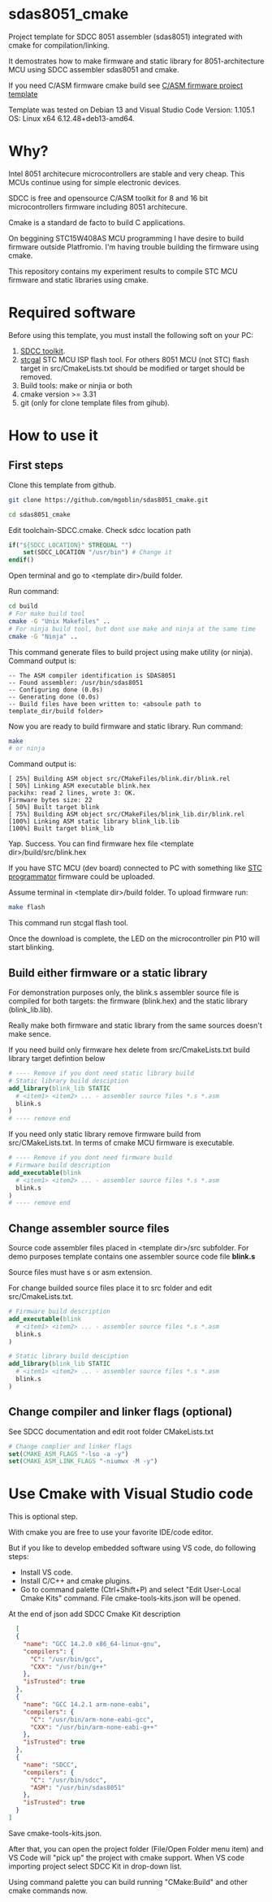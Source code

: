 # sdas8051_cmake
Project template for SDCC 8051 assembler (sdas8051)  integrated with cmake for compilation/linking.

It demostrates how to make firmware and static library for 8051-architecture MCU using SDCC assembler sdas8051 and cmake.

If you need C/ASM firmware cmake build see [C/ASM firmware project template](https://github.com/mgoblin/sdcc8051_cmake)

Template was tested on Debian 13 and Visual Studio Code Version: 1.105.1
OS: Linux x64 6.12.48+deb13-amd64.

# Why?
Intel 8051 architecure microcontrollers are stable and very cheap. This MCUs continue using for simple electronic devices. 

SDCC is free and opensource C/ASM toolkit for 8 and 16 bit microcontrollers firmware including 8051 architecure.

Cmake is a standard de facto to build C applications. 

On beggining STC15W408AS MCU programming I have desire to build firmware outside Platfromio. I'm having trouble building the firmware using cmake.

This repository contains my experiment results to compile STC MCU firmware and static libraries using cmake.


# Required software
Before using this template, you must install the following soft on your PC:
1. [SDCC toolkit](https://sdcc.sourceforge.net/). 
2. [stcgal](https://github.com/grigorig/stcgal) STC MCU ISP flash tool. For others 8051 MCU (not STC) flash target in src/CmakeLists.txt should be modified or target should be removed.
3. Build tools: make or ninjia or both
4. cmake version >= 3.31
5. git (only for clone template files from gihub). 

# How to use it
## First steps
Clone this template from github.
```bash
git clone https://github.com/mgoblin/sdas8051_cmake.git

cd sdas8051_cmake
```
Edit toolchain-SDCC.cmake. Check sdcc location path
```cmake
if("${SDCC_LOCATION}" STREQUAL "")
	set(SDCC_LOCATION "/usr/bin") # Change it
endif()	
```

Open terminal and go to &lt;template dir&gt;/build folder.

Run command: 
```bash
cd build
# For make build tool
cmake -G "Unix Makefiles" ..
# For ninja build tool, but dont use make and ninja at the same time
cmake -G "Ninja" ..
```
This command generate files to build project using make utility (or ninja). Command output is:
```
-- The ASM compiler identification is SDAS8051
-- Found assembler: /usr/bin/sdas8051
-- Configuring done (0.0s)
-- Generating done (0.0s)
-- Build files have been written to: <absoule path to template_dir/build folder> 
```

Now you are ready to build firmware and static library. Run command:
```bash
make
# or ninja 
```
Command output is:
```
[ 25%] Building ASM object src/CMakeFiles/blink.dir/blink.rel
[ 50%] Linking ASM executable blink.hex
packihx: read 2 lines, wrote 3: OK.
Firmware bytes size: 22
[ 50%] Built target blink
[ 75%] Building ASM object src/CMakeFiles/blink_lib.dir/blink.rel
[100%] Linking ASM static library blink_lib.lib
[100%] Built target blink_lib
```

Yap. Success. You can find firmware hex file &lt;template dir&gt;/build/src/blink.hex

If you have STC MCU (dev board) connected to PC with something like [STC programmator](https://github.com/mgoblin/STC-programmator) firmware could be uploaded.

Assume terminal in &lt;template dir&gt;/build folder.
To upload firmware run:
```bash
make flash
```
This command run stcgal flash tool.

Once the download is complete, the LED on the microcontroller pin P10 will start blinking.

## Build either firmware or a static library
For demonstration purposes only, the blink.s assembler source file is compiled for both targets: the firmware (blink.hex)  and the static library (blink_lib.lib).

Really make both firmware and static library from the same sources doesn't make sence.

If you need build only firmware hex delete from src/CmakeLists.txt build library 
target defintion below

```cmake
# ---- Remove if you dont need static library build
# Static library build desciption
add_library(blink_lib STATIC
  # <item1> <item2> ... - assembler source files *.s *.asm
  blink.s
)
# ---- remove end
```

If you need only static library remove firmware build from src/CMakeLists.txt. In terms of cmake MCU firmware is executable.

```cmake
# ---- Remove if you dont need firmware build
# Firmware build description
add_executable(blink 
  # <item1> <item2> ... - assembler source files *.s *.asm
  blink.s
)
# ---- remove end
```

## Change assembler source files
Source code assembler files placed in &lt;template dir&gt;/src subfolder. 
For demo purposes template contains one assembler source code file **blink.s**

Source files must have s or asm extension.

For change builded source files place it to src folder and edit src/CmakeLists.txt.

```cmake
# Firmware build description
add_executable(blink 
  # <item1> <item2> ... - assembler source files *.s *.asm
  blink.s 
)
```

```cmake
# Static library build desciption
add_library(blink_lib STATIC
  # <item1> <item2> ... - assembler source files *.s *.asm
  blink.s
)
```

## Change compiler and linker flags (optional)
See SDCC documentation and edit root folder CMakeLists.txt
```cmake
# Change complier and linker flags
set(CMAKE_ASM_FLAGS "-lso -a -y")
set(CMAKE_ASM_LINK_FLAGS "-niumwx -M -y")
```

# Use Cmake with Visual Studio code
This is optional step. 

With cmake you are free to use your favorite IDE/code editor.

But if you like to develop embedded software using VS code, do following steps: 
 - Install VS code. 
 - Install C/C++ and cmake plugins.
 - Go to command palette (Ctrl+Shift+P) and select "Edit User-Local Cmake Kits" command. File cmake-tools-kits.json will be opened.

At the end of json add SDCC Cmake Kit description 
```json
  [
  {
    "name": "GCC 14.2.0 x86_64-linux-gnu",
    "compilers": {
      "C": "/usr/bin/gcc",
      "CXX": "/usr/bin/g++"
    },
    "isTrusted": true
  },
  {
    "name": "GCC 14.2.1 arm-none-eabi",
    "compilers": {
      "C": "/usr/bin/arm-none-eabi-gcc",
      "CXX": "/usr/bin/arm-none-eabi-g++"
    },
    "isTrusted": true
  },
  {
    "name": "SDCC",
    "compilers": {
      "C": "/usr/bin/sdcc",
      "ASM": "/usr/bin/sdas8051"
    },
    "isTrusted": true
  }
]
```
Save cmake-tools-kits.json.

After that, you can open the project folder (File/Open Folder menu item) and VS Code will "pick up" the project with cmake support. When VS code importing project select SDCC Kit in drop-down list.   

Using command palette you can build running "CMake:Build" and other cmake commands now.

